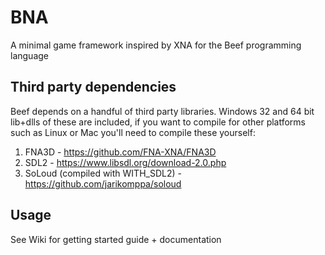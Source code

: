 # BNA
A minimal game framework inspired by XNA for the Beef programming language

## Third party dependencies
Beef depends on a handful of third party libraries. Windows 32 and 64 bit lib+dlls of these are included, if you want to compile for other platforms such as Linux or Mac you'll need to compile these yourself:

1. FNA3D - https://github.com/FNA-XNA/FNA3D
2. SDL2 - https://www.libsdl.org/download-2.0.php
3. SoLoud (compiled with WITH_SDL2) - https://github.com/jarikomppa/soloud

## Usage
See Wiki for getting started guide + documentation
